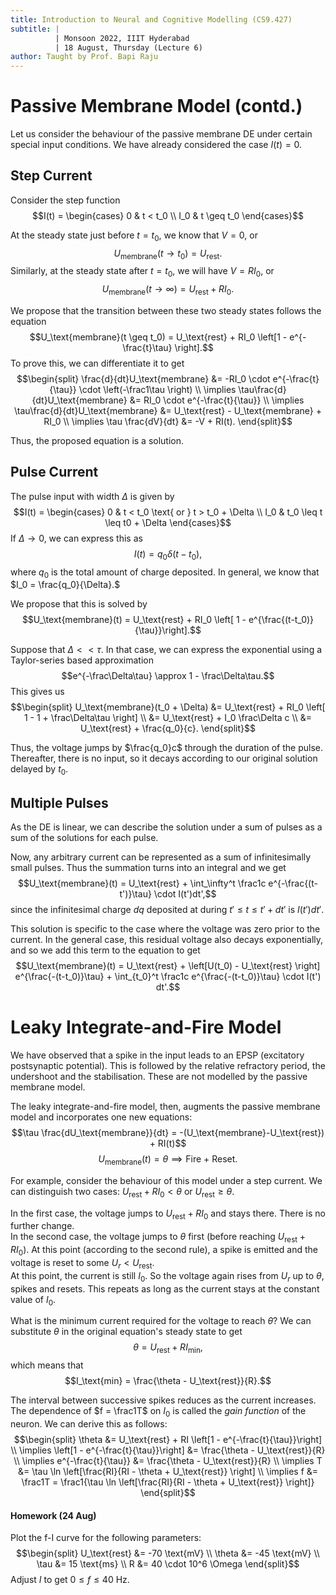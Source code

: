 ```yaml
---
title: Introduction to Neural and Cognitive Modelling (CS9.427)
subtitle: |
          | Monsoon 2022, IIIT Hyderabad
          | 18 August, Thursday (Lecture 6)
author: Taught by Prof. Bapi Raju
---
```


# Passive Membrane Model (contd.)
Let us consider the behaviour of the passive membrane DE under certain special input conditions. We have already considered the case $I(t) = 0$.

## Step Current
Consider the step function
$$I(t) = \begin{cases}
0 & t < t_0 \\
I_0 & t \geq t_0 \end{cases}$$

At the steady state just before $t = t_0$, we know that $V = 0$, or
$$U_\text{membrane}(t \to t_0) = U_\text{rest}.$$
Similarly, at the steady state after $t = t_0$, we will have $V = RI_0$, or
$$U_\text{membrane}(t \to \infty) = U_\text{rest} + RI_0.$$

We propose that the transition between these two steady states follows the equation
$$U_\text{membrane}(t \geq t_0) = U_\text{rest} + RI_0 \left[1 - e^{-\frac{t}\tau} \right].$$
To prove this, we can differentiate it to get
$$\begin{split}
\frac{d}{dt}U_\text{membrane} &= -RI_0 \cdot e^{-\frac{t}{\tau}} \cdot \left(-\frac1\tau \right) \\
\implies \tau\frac{d}{dt}U_\text{membrane} &= RI_0 \cdot e^{-\frac{t}{\tau}} \\
\implies \tau\frac{d}{dt}U_\text{membrane} &= U_\text{rest} - U_\text{membrane} + RI_0 \\
\implies \tau \frac{dV}{dt} &= -V + RI(t).
\end{split}$$

Thus, the proposed equation is a solution.

## Pulse Current
The pulse input with width $\Delta$ is given by
$$I(t) = \begin{cases}
0 & t < t_0 \text{ or } t > t_0 + \Delta \\
I_0 & t_0 \leq t \leq t0 + \Delta \end{cases}$$
If $\Delta \to 0$, we can express this as
$$I(t) = q_0 \delta(t-t_0),$$
where $q_0$ is the total amount of charge deposited. In general, we know that $I_0 = \frac{q_0}{\Delta}.$

We propose that this is solved by
$$U_\text{membrane}(t) = U_\text{rest} + RI_0 \left[ 1 - e^{\frac{(t-t_0)}{\tau}}\right].$$

Suppose that $\Delta << \tau$. In that case, we can express the exponential using a Taylor-series based approximation
$$e^{-\frac\Delta\tau} \approx 1 - \frac\Delta\tau.$$
This gives us
$$\begin{split}
U_\text{membrane}(t_0 + \Delta) &= U_\text{rest} + RI_0 \left[ 1 - 1 + \frac\Delta\tau \right] \\
&= U_\text{rest} + I_0 \frac\Delta c \\
&= U_\text{rest} + \frac{q_0}{c}. \end{split}$$

Thus, the voltage jumps by $\frac{q_0}c$ through the duration of the pulse. Thereafter, there is no input, so it decays according to our original solution delayed by $t_0$.

## Multiple Pulses
As the DE is linear, we can describe the solution under a sum of pulses as a sum of the solutions for each pulse.  

Now, any arbitrary current can be represented as a sum of infinitesimally small pulses. Thus the summation turns into an integral and we get
$$U_\text{membrane}(t) = U_\text{rest} + \int_\infty^t \frac1c e^{-\frac{(t-t')}\tau} \cdot I(t')dt',$$
since the infinitesimal charge $dq$ deposited at during $t' \leq t \leq t' + dt'$ is $I(t')dt'$.

This solution is specific to the case where the voltage was zero prior to the current. In the general case, this residual voltage also decays exponentially, and so we add this term to the equation to get
$$U_\text{membrane}(t) = U_\text{rest} + \left[U(t_0) - U_\text{rest} \right] e^{\frac{-(t-t_0)}\tau} + \int_{t_0}^t \frac1c e^{\frac{-(t-t_0)}\tau} \cdot I(t') dt'.$$

# Leaky Integrate-and-Fire Model
We have observed that a spike in the input leads to an EPSP (excitatory postsynaptic potential). This is followed by the relative refractory period, the undershoot and the stabilisation. These are not modelled by the passive membrane model.

The leaky integrate-and-fire model, then, augments the passive membrane model and incorporates one new equations:
$$\tau \frac{dU_\text{membrane}}{dt} = -(U_\text{membrane}-U_\text{rest}) + RI(t)$$
$$U_\text{membrane}(t) = \theta \implies \text{Fire + Reset}.$$

For example, consider the behaviour of this model under a step current. We can distinguish two cases: $U_\text{rest} + RI_0 < \theta$ or $U_\text{rest} \geq \theta$.

In the first case, the voltage jumps to $U_\text{rest} + RI_0$ and stays there. There is no further change.  
In the second case, the voltage jumps to $\theta$ first (before reaching $U_\text{rest} + RI_0$). At this point (according to the second rule), a spike is emitted and the voltage is reset to some $U_r < U_\text{rest}.$  
At this point, the current is still $I_0$. So the voltage again rises from $U_r$ up to $\theta$, spikes and resets. This repeats as long as the current stays at the constant value of $I_0$.

What is the minimum current required for the voltage to reach $\theta$? We can substitute $\theta$ in the original equation's steady state to get
$$\theta = U_\text{rest} + RI_\text{min},$$
which means that
$$I_\text{min} = \frac{\theta - U_\text{rest}}{R}.$$

The interval between successive spikes reduces as the current increases. The dependence of $f = \frac1T$ on $I_0$ is called the *gain function* of the neuron. We can derive this as follows:
$$\begin{split}
\theta &= U_\text{rest} + RI \left[1 - e^{-\frac{t}{\tau}}\right] \\
\implies \left[1 - e^{-\frac{t}{\tau}}\right] &= \frac{\theta - U_\text{rest}}{R} \\
\implies e^{-\frac{t}{\tau}} &= \frac{\theta - U_\text{rest}}{R} \\
\implies T &= \tau \ln \left[\frac{RI}{RI - \theta + U_\text{rest}} \right] \\
\implies f &= \frac1T = \frac1{\tau \ln \left[\frac{RI}{RI - \theta + U_\text{rest}} \right]}
\end{split}$$

#### Homework (24 Aug)
Plot the f-I curve for the following parameters:
$$\begin{split}
U_\text{rest} &= -70 \text{mV} \\
\theta &= -45 \text{mV} \\
\tau &= 15 \text{ms} \\
R &= 40 \cdot 10^6 \Omega 
\end{split}$$
Adjust $I$ to get $0 \leq f \leq 40$ Hz.